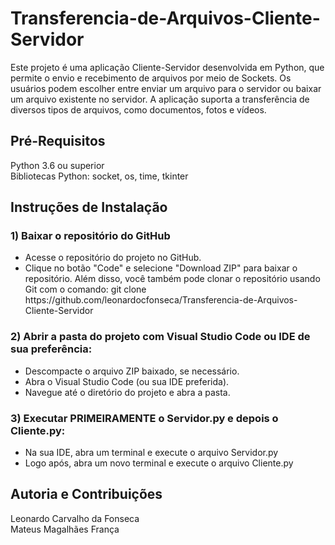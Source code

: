 # Transferencia-de-Arquivos-Cliente-Servidor 
Este projeto é uma aplicação Cliente-Servidor desenvolvida em Python, que permite o envio e recebimento de arquivos por meio de Sockets. Os usuários podem escolher entre enviar um arquivo para o servidor ou baixar um arquivo existente no servidor. A aplicação suporta a transferência de diversos tipos de arquivos, como documentos, fotos e vídeos.

<h2>Pré-Requisitos</h2>

Python 3.6 ou superior<br>
Bibliotecas Python: socket, os, time, tkinter


<h2>Instruções de Instalação</h2>
<h3>1) Baixar o repositório do GitHub</h3>
<ul>
  <li>Acesse o repositório do projeto no GitHub.</li>
  <li>Clique no botão "Code" e selecione "Download ZIP" para baixar o repositório. Além disso, você também pode clonar o repositório usando Git com o comando:
  git clone https://github.com/leonardocfonseca/Transferencia-de-Arquivos-Cliente-Servidor</li>
</ul>
<h3>2) Abrir a pasta do projeto com Visual Studio Code ou IDE de sua preferência:</h2>
<ul>
  <li>Descompacte o arquivo ZIP baixado, se necessário.</li>
  <li>Abra o Visual Studio Code (ou sua IDE preferida).</li>
  <li>Navegue até o diretório do projeto e abra a pasta.</li>
</ul>

<h3>3) Executar PRIMEIRAMENTE o Servidor.py e depois o Cliente.py:</h3>
<ul>
  <li>Na sua IDE, abra um terminal e execute o arquivo Servidor.py</li>
  <li>Logo após, abra um novo terminal e execute o arquivo Cliente.py</li>
</ul>

<h2>Autoria e Contribuições</h2>

Leonardo Carvalho da Fonseca<br>
Mateus Magalhães França
